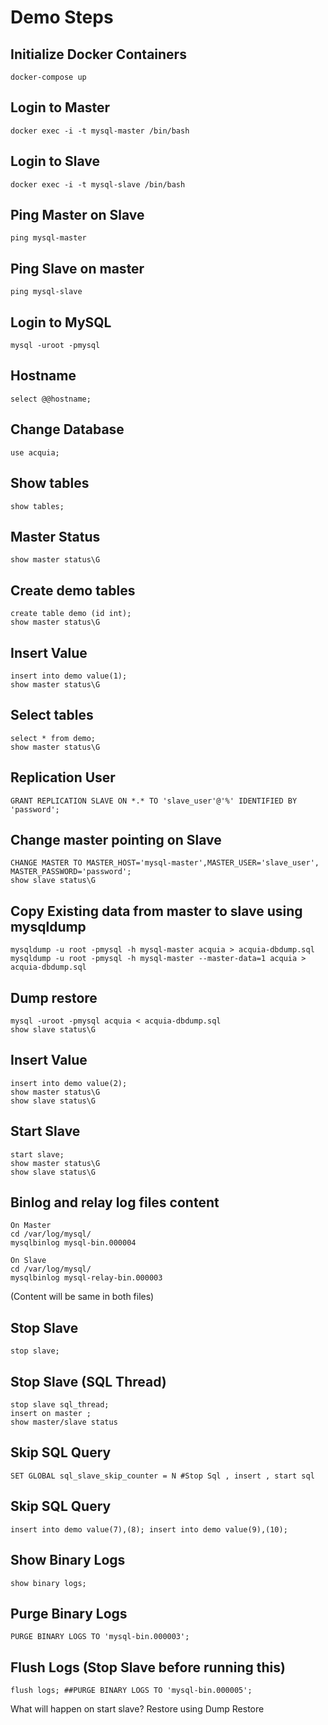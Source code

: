 # Demo Steps

## Initialize Docker Containers
```
docker-compose up
```

## Login to Master
```
docker exec -i -t mysql-master /bin/bash
```

## Login to Slave 
```
docker exec -i -t mysql-slave /bin/bash
```

## Ping Master on Slave
```
ping mysql-master
```

## Ping Slave on master 
```
ping mysql-slave
```

## Login to MySQL
```
mysql -uroot -pmysql 
```

## Hostname 
```
select @@hostname;
```

## Change Database 
```
use acquia;
```

## Show tables 
```
show tables;
```

## Master Status
```
show master status\G
```

## Create demo tables
```
create table demo (id int);
show master status\G
```

## Insert Value
```
insert into demo value(1);
show master status\G
```

## Select tables
```
select * from demo;
show master status\G
```

## Replication User
```
GRANT REPLICATION SLAVE ON *.* TO 'slave_user'@'%' IDENTIFIED BY 'password';
```

## Change master pointing on Slave
```
CHANGE MASTER TO MASTER_HOST='mysql-master',MASTER_USER='slave_user', MASTER_PASSWORD='password';
show slave status\G
```

## Copy Existing data from master to slave using mysqldump
```
mysqldump -u root -pmysql -h mysql-master acquia > acquia-dbdump.sql
mysqldump -u root -pmysql -h mysql-master --master-data=1 acquia > acquia-dbdump.sql
```

## Dump restore
```
mysql -uroot -pmysql acquia < acquia-dbdump.sql
show slave status\G
```

## Insert Value
```
insert into demo value(2); 
show master status\G  
show slave status\G
```

## Start Slave
```
start slave;  
show master status\G  
show slave status\G
```

## Binlog and relay log files content
```
On Master
cd /var/log/mysql/
mysqlbinlog mysql-bin.000004

On Slave
cd /var/log/mysql/
mysqlbinlog mysql-relay-bin.000003
```
(Content will be same in both files) 
	
## Stop Slave
```
stop slave;
```

## Stop Slave (SQL Thread)
```
stop slave sql_thread;
insert on master ; 
show master/slave status
```

## Skip SQL Query
```
SET GLOBAL sql_slave_skip_counter = N #Stop Sql , insert , start sql
```

## Skip SQL Query
```
insert into demo value(7),(8); insert into demo value(9),(10);
```

## Show Binary Logs
```
show binary logs;
```

## Purge Binary Logs
```
PURGE BINARY LOGS TO 'mysql-bin.000003';
```

## Flush Logs (Stop Slave before running this)
```
flush logs; ##PURGE BINARY LOGS TO 'mysql-bin.000005';
```
What will happen on start slave? Restore using Dump Restore
